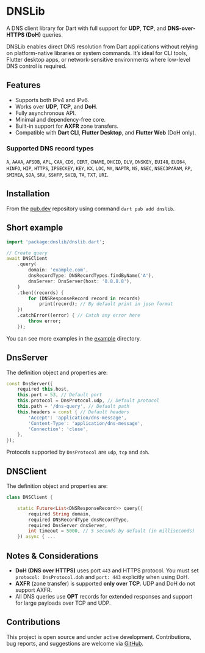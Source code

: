 # DNSLib

A DNS client library for Dart with full support for **UDP**, **TCP**, and
**DNS-over-HTTPS (DoH)** queries.

DNSLib enables direct DNS resolution from Dart applications without relying on
platform-native libraries or system commands. It’s ideal for CLI tools, Flutter
desktop apps, or network-sensitive environments where low-level DNS control is
required.


## Features

- Supports both IPv4 and IPv6.
- Works over **UDP**, **TCP**, and **DoH**.
- Fully asynchronous API.
- Minimal and dependency-free core.
- Built-in support for **AXFR** zone transfers.
- Compatible with **Dart CLI**, **Flutter Desktop**, and **Flutter Web** (DoH only).


### Supported DNS record types

`A`, `AAAA`, `AFSDB`, `APL`, `CAA`, `CDS`, `CERT`, `CNAME`, `DHCID`, `DLV`, `DNSKEY`, `EUI48`, `EUI64`, `HINFO`, `HIP`, `HTTPS`, `IPSECKEY`, `KEY`, `KX`, `LOC`, `MX`, `NAPTR`, `NS`, `NSEC`, `NSEC3PARAM`, `RP`, `SMIMEA`, `SOA`, `SRV`, `SSHFP`, `SVCB`, `TA`, `TXT`, `URI`.


## Installation

From the [pub.dev](https://pub.dev/packages/multicast_dns) repository using
command `dart pub add dnslib`.


## Short example

```dart
import 'package:dnslib/dnslib.dart';

// Create query
await DNSClient
    .query(
        domain: 'example.com',
        dnsRecordType: DNSRecordTypes.findByName('A'),
        dnsServer: DnsServer(host: '8.8.8.8'),
    )
    .then((records) {
        for (DNSResponseRecord record in records)
            print(record); // By default print in josn format
    })
    .catchError((error) { // Catch any error here
        throw error;
    });
```

You can see more examples in the [example](example/) directory.


## DnsServer

The definition object and properties are:

```dart
const DnsServer({
    required this.host,
    this.port = 53, // Default port
    this.protocol = DnsProtocol.udp, // Default protocol
    this.path = '/dns-query', // Default path
    this.headers = const { // Default headers
        'Accept': 'application/dns-message',
        'Content-Type': 'application/dns-message',
        'Connection': 'close',
    },
});
```

Protocols supported by `DnsProtocol` are `udp`, `tcp` and `doh`.


## DNSClient

The definition object and properties are:

```dart
class DNSClient {

    static Future<List<DNSResponseRecord>> query({
        required String domain,
        required DNSRecordType dnsRecordType,
        required DnsServer dnsServer,
        int timeout = 5000, // 5 seconds by default (in milliseconds)
    }) async { ...
```

## Notes & Considerations

- **DoH (DNS over HTTPS)** uses port `443` and HTTPS protocol. You must set `protocol: DnsProtocol.doh` and `port: 443` explicitly when using DoH.
- **AXFR** (zone transfer) is supported **only over TCP**. UDP and DoH do not support AXFR.
- All DNS queries use **OPT** records for extended responses and support for large payloads over TCP and UDP.


## Contributions

This project is open source and under active development. Contributions, bug
reports, and suggestions are welcome via [GitHub](https://github.com/yhojann-cl/dart-dnslib).
